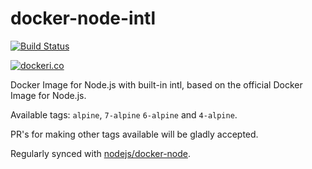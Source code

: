 # docker-node-intl
[![Build Status](https://travis-ci.org/ianberinger/docker-node-intl.svg?branch=master)](https://travis-ci.org/ianberinger/docker-node-intl)

[![dockeri.co](http://dockeri.co/image/ianberinger/node-intl)](https://hub.docker.com/r/ianberinger/node-intl/)

Docker Image for Node.js with built-in intl, based on the official Docker Image for Node.js.

Available tags: `alpine`, `7-alpine` `6-alpine` and `4-alpine`.

PR's for making other tags available will be gladly accepted.

Regularly synced with [nodejs/docker-node](https://github.com/nodejs/docker-node).
